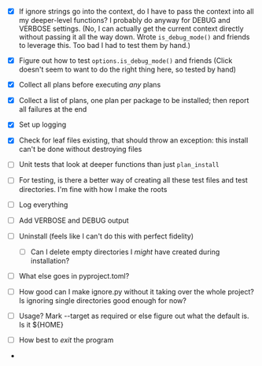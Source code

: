 - [x] If ignore strings go into the context, do I have to pass the context into all my deeper-level functions?  I probably do anyway for DEBUG and VERBOSE settings.  (No, I can actually get the current context directly without passing it all the way down.  Wrote `is_debug_mode()` and friends to leverage this.  Too bad I had to test them by hand.)
- [x] Figure out how to test `options.is_debug_mode()` and friends (Click doesn't seem to want to do the right thing here, so tested by hand)
- [x] Collect all plans before executing _any_ plans
- [x] Collect a list of plans, one plan per package to be installed; then report all failures at the end
- [x] Set up logging
- [x] Check for leaf files existing, that should throw an exception: this install can't be done without destroying files

- [ ] Unit tests that look at deeper functions than just `plan_install`
- [ ] For testing, is there a better way of creating all these test files and test directories.  I'm fine with how I make the roots
- [ ] Log everything
- [ ] Add VERBOSE and DEBUG output
- [ ] Uninstall (feels like I can't do this with perfect fidelity)
  - [ ] Can I delete empty directories I _might_ have created during installation?
- [ ] What else goes in pyproject.toml?
- [ ] How good can I make ignore.py without it taking over the whole project?  Is ignoring single directories good enough for now?
- [ ] Usage?  Mark --target as required or else figure out what the default is.  Is it ${HOME}
- [ ] How best to _exit_ the program
- 
